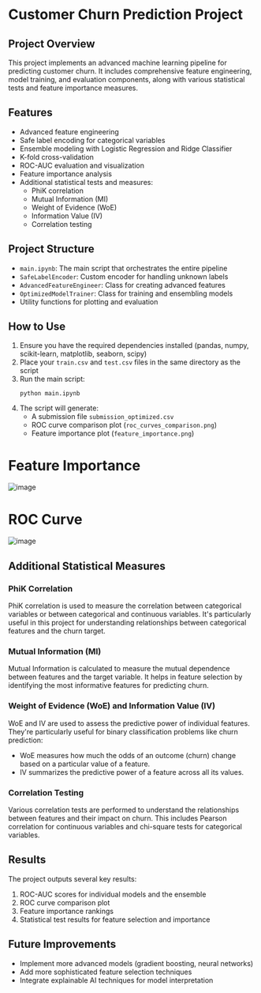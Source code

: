 # Customer Churn Prediction Project

## Project Overview
This project implements an advanced machine learning pipeline for predicting customer churn. It includes comprehensive feature engineering, model training, and evaluation components, along with various statistical tests and feature importance measures.

## Features
- Advanced feature engineering
- Safe label encoding for categorical variables
- Ensemble modeling with Logistic Regression and Ridge Classifier
- K-fold cross-validation
- ROC-AUC evaluation and visualization
- Feature importance analysis
- Additional statistical tests and measures:
  - PhiK correlation
  - Mutual Information (MI)
  - Weight of Evidence (WoE)
  - Information Value (IV)
  - Correlation testing

## Project Structure
- `main.ipynb`: The main script that orchestrates the entire pipeline
- `SafeLabelEncoder`: Custom encoder for handling unknown labels
- `AdvancedFeatureEngineer`: Class for creating advanced features
- `OptimizedModelTrainer`: Class for training and ensembling models
- Utility functions for plotting and evaluation



## How to Use
1. Ensure you have the required dependencies installed (pandas, numpy, scikit-learn, matplotlib, seaborn, scipy)
2. Place your `train.csv` and `test.csv` files in the same directory as the script
3. Run the main script:
   ```
   python main.ipynb
   ```
4. The script will generate:
   - A submission file `submission_optimized.csv`
   - ROC curve comparison plot (`roc_curves_comparison.png`)
   - Feature importance plot (`feature_importance.png`)

# Feature Importance
![image](https://github.com/user-attachments/assets/51b2332e-202e-408c-ba9c-a3d08443db53)

# ROC Curve
![image](https://github.com/user-attachments/assets/43f60b20-5334-49fa-b3f9-7ac9653e60f5)

## Additional Statistical Measures

### PhiK Correlation
PhiK correlation is used to measure the correlation between categorical variables or between categorical and continuous variables. It's particularly useful in this project for understanding relationships between categorical features and the churn target.

### Mutual Information (MI)
Mutual Information is calculated to measure the mutual dependence between features and the target variable. It helps in feature selection by identifying the most informative features for predicting churn.

### Weight of Evidence (WoE) and Information Value (IV)
WoE and IV are used to assess the predictive power of individual features. They're particularly useful for binary classification problems like churn prediction:
- WoE measures how much the odds of an outcome (churn) change based on a particular value of a feature.
- IV summarizes the predictive power of a feature across all its values.

### Correlation Testing
Various correlation tests are performed to understand the relationships between features and their impact on churn. This includes Pearson correlation for continuous variables and chi-square tests for categorical variables.

## Results
The project outputs several key results:
1. ROC-AUC scores for individual models and the ensemble
2. ROC curve comparison plot
3. Feature importance rankings
4. Statistical test results for feature selection and importance

## Future Improvements
- Implement more advanced models (gradient boosting, neural networks)
- Add more sophisticated feature selection techniques
- Integrate explainable AI techniques for model interpretation


